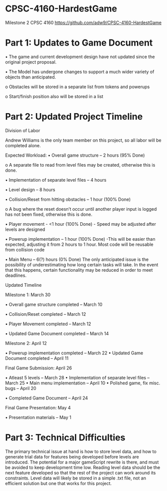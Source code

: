# CPSC-4160-HardestGame

Milestone 2 CPSC 4160
https://github.com/adw9/CPSC-4160-HardestGame
# Part 1: Updates to Game Document
• The game and current development design have not updated since the original project proposal.

• The Model has undergone changes to support a much wider variety of objects than anticipated.

o Obstacles will be stored in a separate list from tokens and powerups

o Start/finish position also will be stored in a list

# Part 2: Updated Project Timeline
Division of Labor

Andrew Williams is the only team member on this project, so all labor will be completed alone.

Expected Workload:
• Overall game structure – 2 hours (95% Done)

o A separate file to read from level files may be created, otherwise this is done.

• Implementation of separate level files – 4 hours

• Level design – 8 hours

• Collision/Reset from hitting obstacles – 1 hour (100% Done)

o A bug where the reset doesn’t occur until another player input is logged has not been
fixed, otherwise this is done.

• Player movement - <1 hour (100% Done) - Speed may be adjusted after levels are designed

• Powerup implementation – 1 hour (100% Done)
-This will be easier than expected, adjusting it from 2 hours to 1 hour. Most code will be
reusable from collision code

• Main Menu – 6(?) hours (0% Done)
The only anticipated issue is the possibility of underestimating how long certain tasks will take. In the
event that this happens, certain functionality may be reduced in order to meet deadlines.

Updated Timeline

Milestone 1: March 30

• Overall game structure completed – March 10

• Collision/Reset completed – March 12

• Player Movement completed – March 12

• Updated Game Document completed – March 14

Milestone 2: April 12

• Powerup implementation completed – March 22
• Updated Game Document  completed – April 11

Final Game Submission: April 26

• Atleast 5 levels – March 28
• Implementation of separate level files – March 25
• Main menu implementation – April 10
• Polished game, fix misc. bugs – April 20

• Completed Game Document – April 24

Final Game Presentation: May 4

• Presentation materials – May 1

# Part 3: Technical Difficulties
The primary technical issue at hand is how to store level data, and how to generate trial data for
features being developed before levels are introduced. The potential for a major gameScript rewrite is
there, and must be avoided to keep development time low. Reading level data should be the next
feature developed so that the rest of the project can work around its constraints. Level data will likely be
stored in a simple .txt file, not an efficient solution but one that works for this project.



